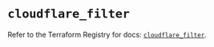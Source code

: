 # `cloudflare_filter`

Refer to the Terraform Registry for docs: [`cloudflare_filter`](https://registry.terraform.io/providers/cloudflare/cloudflare/4.50.0/docs/resources/filter).
